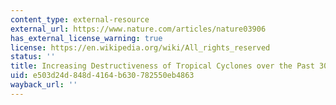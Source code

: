 ```yaml
---
content_type: external-resource
external_url: https://www.nature.com/articles/nature03906
has_external_license_warning: true
license: https://en.wikipedia.org/wiki/All_rights_reserved
status: ''
title: Increasing Destructiveness of Tropical Cyclones over the Past 30 Years
uid: e503d24d-848d-4164-b630-782550eb4863
wayback_url: ''
---
```

